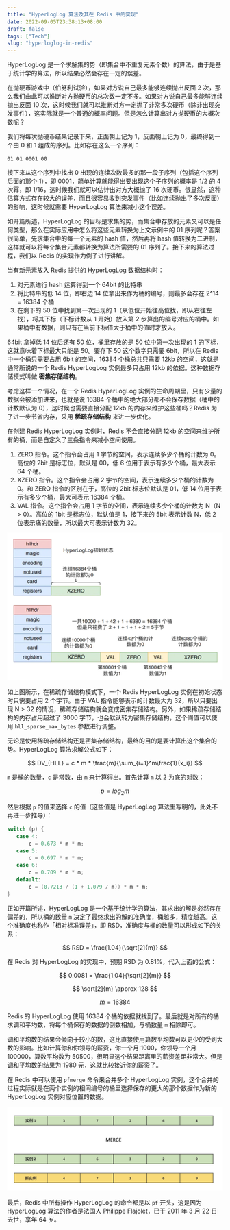 ```yaml
---
title: "HyperLogLog 算法及其在 Redis 中的实现"
date: 2022-09-05T23:38:13+08:00
draft: false
tags: ["Tech"]
slug: "hyperloglog-in-redis"
---
```


HyperLogLog 是一个求解集的势（即集合中不重复元素个数）的算法，由于是基于统计学的算法，所以结果必然会存在一定的误差。

在抛硬币游戏中（伯努利试验），如果对方说自己最多能够连续抛出反面 2 次，那么我们由此可以推断对方抛硬币的总次数一定不多。如果对方说自己最多能够连续抛出反面 10 次，这时候我们就可以推断对方一定抛了非常多次硬币（除非出现突发事件），这实际就是一个普通的概率问题。但是怎么计算出对方抛硬币的大概次数呢？

我们将每次抛硬币结果记录下来，正面朝上记为 1，反面朝上记为 0，最终得到一个由 0 和 1 组成的序列。比如存在这么一个序列：

```
01 01 0001 00
```

接下来从这个序列中找出 0 出现的连续次数最多的那一段子序列（包括这个序列后面的那个 1），即 0001，简单计算就能得出要出现这个子序列的概率是 1/2 的 4 次幂，即 1/16，这时候我们就可以估计出对方大概抛了 16 次硬币。很显然，这种估算方式存在较大的误差，而且很容易收到突发事件（比如连续抛出了多次反面）的影响，这时候就需要 HyperLogLog 算法来减小这个误差。

如开篇所述，HyperLogLog 的目标是求集的势，而集合中存放的元素又可以是任何类型，那么在实际应用中怎么将这些元素转换为上文示例中的 01 序列呢？答案很简单，先求集合中的每一个元素的 hash 值，然后再将 hash 值转换为二进制，这样就可以将每个集合元素都转换为算法所需要的 01 序列了。接下来的算法过程，我们以 Redis 的实现作为例子进行讲解。

当有新元素放入 Redis 提供的 HyperLogLog 数据结构时：

1. 对元素进行 hash 运算得到一个 64bit 的比特串
2. 将比特串的低 14 位，即右边 14 位拿出来作为桶的编号，则最多会存在 2^14 = 16384 个桶
3. 在剩下的 50 位中找到第一次出现的 1（从低位开始往高位找，即从右往左找），将其下标（下标计数从 1 开始）放入第 2 步算出的编号对应的桶中。如果桶中有数据，则只有在当前下标值大于桶中的值时才放入。

64bit 拿掉低 14 位后还有 50 位，桶里存放的是 50 位中第一次出现的 1 的下标，这就意味着下标最大只能是 50。要存下 50 这个数字只需要 6bit，所以在 Redis 中一个桶只需要占用 6bit 的空间，16384 个桶总共只需要 12kb 的空间，这就是通常所说的一个 Redis HyperLogLog 实例最多只占用 12kb 的依据。这种数据存储模式叫做 **密集存储结构**。

考虑这样一个情况，在一个 Redis HyperLogLog 实例的生命周期里，只有少量的数据会被添加进来，也就是说 16384 个桶中的绝大部分都不会保存数据（桶中的计数默认为 0），这时候也需要直接分配 12kb 的内存来维护这些桶吗？Redis 为了进一步节省内存，采用 **稀疏存储结构** 来进一步优化。

在创建 Redis HyperLogLog 实例时，Redis 不会直接分配 12kb 的空间来维护所有的桶，而是自定义了三条指令来减小空间使用。

1. ZERO 指令。这个指令会占用 1 字节的空间，表示连续多少个桶的计数为 0。高位的 2bit 是标志位，默认是 00，低 6 位用于表示有多少个桶，最大表示 64 个桶。
1. XZERO 指令。这个指令会占用 2 字节的空间，表示连续多少个桶的计数为 0。和 ZERO 指令的区别在于，高位的 2bit 标志位默认是 01，低 14 位用于表示有多少个桶，最大可表示 16384 个桶。
1. VAL 指令。这个指令会占用 1 字节的空间，表示连续多少个桶的计数为 N（N > 0）。高位的 1bit 是标志位，默认值是 1，接下来的 5bit 表示计数 N，低 2 位表示痛的数量，所以最大可表示计数为 32。

![Redis HyperLogLog 稀疏存储结构](./hyperloglog-sparse.jpeg)

如上图所示，在稀疏存储结构模式下，一个 Redis HyperLogLog 实例在初始状态时只需要占用 2 个字节。由于 VAL 指令能够表示的计数最大为 32，所以只要出现 N > 32 的情况，稀疏存储结构就会变成密集存储结构。另外，如果稀疏存储结构的内存占用超过了 3000 字节，也会默认转为密集存储结构，这个阈值可以使用 `hll_sparse_max_bytes` 参数进行调整。

无论是使用稀疏存储结构还是密集存储结构，最终的目的是要计算出这个集合的势。HyperLogLog 算法求解公式如下：

$$
DV_{HLL} = c * m * \frac{m}{\sum_{i=1}^m\frac{1}{x_i}}
$$

`m` 是桶的数量，`c` 是常数，由 `m` 来计算得出。首先计算 `m` 以 2 为底的对数：

$$
p = log_2m
$$

然后根据 `p` 的值来选择 `c` 的值（这些值是 HyperLogLog 算法里写明的，此处不再进一步推导）：

```java
switch (p) {
   case 4:
       c = 0.673 * m * m;
   case 5:
       c = 0.697 * m * m;
   case 6:
       c = 0.709 * m * m;
   default:
       c = (0.7213 / (1 + 1.079 / m)) * m * m;
}
```

正如开篇所述，HyperLogLog 是一个基于统计学的算法，其求出的解是必然存在偏差的，所以桶的数量 `m` 决定了最终求出的解的准确度，桶越多，精度越高。这个准确度也称作「相对标准误差」，即 RSD，准确度与桶的数量可以形成如下的关系：

$$
RSD = \frac{1.04}{\sqrt[2]{m}}
$$

在 Redis 对 HyperLogLog 的实现中，预期 RSD 为 0.81%，代入上面的公式：

$$
0.0081 = \frac{1.04}{\sqrt[2]{m}}
$$

$$
\sqrt[2]{m} \approx 128
$$

$$
m = 16384
$$

Redis 的 HyperLogLog 使用 16384 个桶的依据就找到了。最后就是对所有的桶求调和平均数，将每个桶保存的数据的倒数相加，与桶数量 `m` 相除即可。

调和平均数的结果会倾向于较小的数，这比直接使用算数平均数可以更少的受到大数的影响。比如计算你和你领导的薪资，你一个月 1000，你领导一个月 100000，算数平均数为 50500，很明显这个结果距离里的薪资差距非常大。但是调和平均数的结果为 1980 元，这就比较接近你的薪资了。

在 Redis 中可以使用 `pfmerge` 命令来合并多个 HyperLogLog 实例，这个合并的过程实际就是在两个实例的相同编号的桶里选择保存的更大的那个数据作为新的 HyperLogLog 实例对应位置的数据。

![HyperLogLog 实例合并](./hyperloglog-merge.jpg)

最后，Redis 中所有操作 HyperLogLog 的命令都是以 `pf` 开头，这是因为 HyperLogLog 算法的作者是法国人 Philippe Flajolet，已于 2011 年 3 月 22 日去世，享年 64 岁。
